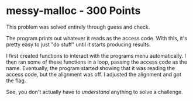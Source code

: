 # messy-malloc - 300 Points

This problem was solved entirely through guess and check.

The program prints out whatever it reads as the access code. With this, it's pretty easy to just "do stuff"
until it starts producing results.

I first created functions to interact with the programs menu automatically. I then ran some of these functions in a loop,
passing the access code as the name. Eventually, the program started showing that it was reading the access code, but the
alignment was off. I adjusted the alignment and got the flag.

See, you don't actually have to *understand* anything to solve a challenge.